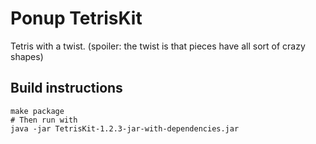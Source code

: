 # Ponup TetrisKit

Tetris with a twist. (spoiler: the twist is that pieces have all sort of crazy shapes)

## Build instructions

```shell
make package
# Then run with
java -jar TetrisKit-1.2.3-jar-with-dependencies.jar
```
